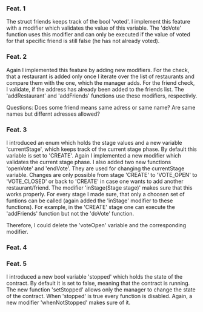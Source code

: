 ### Feat. 1 
The struct friends keeps track of the bool 'voted'. I implement this feature with a modifier which validates the value of this variable. 
The 'doVote' function uses this modifier and can only be executed if the value of voted for that specific friend is still false (he has not already voted).

### Feat. 2

Again I implemented this feature by adding new modifiers. For the check, that a restaurant is added only once I iterate over the list of restaurants and compare
them with the one, which the manager adds. For the friend check, I validate, if the address has already been added to the friends list. 
The 'addRestaurant' and 'addFriends' functions use these modifiers, respectivly.

Questions: Does some friend means same adress or same name? Are same names but differnt adresses allowed?

### Feat. 3

I introduced an enum which holds the stage values and a new variable 'currentStage', which keeps track of the current stage phase. By default this variable is set to 'CREATE'.
Again I implemented a new modifier which validates the current stage phase. I also added two new functions 'openVote' and 'endVote'. They are used for changing the currentStage variable.
Changes are only possible from stage 'CREATE' to 'VOTE_OPEN' to 'VOTE_CLOSED' or back to 'CREATE' in case one wants to add another restaurant/friend. The modifier 'inStage(Stage stage)' makes sure that this works properly. 
For every stage I made sure, that only a choosen set of funtions can be called (again added the 'inStage' modifier to these functions). 
For example, in the 'CREATE' stage one can execute the 'addFriends' function but not the 'doVote' function. 

Therefore, I could delete the 'voteOpen' variable and the corresponding modifier.

### Feat. 4

### Feat. 5

I introduced a new bool variable 'stopped' which holds the state of the contract. By default it is set to false, meaning that the contract is running. 
The new function 'setStopped' allows only the manager to change the state of the contract. When 'stopped' is true every function is disabled.
Again, a new modifier 'whenNotStopped' makes sure of it.
